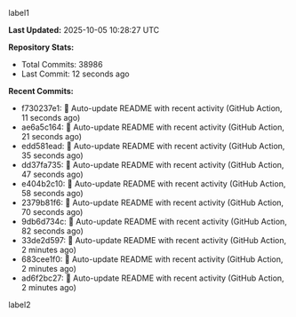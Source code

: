 
label1 
<!-- ACTIVITY_START -->
**Last Updated:** 2025-10-05 10:28:27 UTC

**Repository Stats:**
- Total Commits: 38986
- Last Commit: 12 seconds ago

**Recent Commits:**
- f730237e1: 🤖 Auto-update README with recent activity (GitHub Action, 11 seconds ago)
- ae6a5c164: 🤖 Auto-update README with recent activity (GitHub Action, 21 seconds ago)
- edd581ead: 🤖 Auto-update README with recent activity (GitHub Action, 35 seconds ago)
- dd37fa735: 🤖 Auto-update README with recent activity (GitHub Action, 47 seconds ago)
- e404b2c10: 🤖 Auto-update README with recent activity (GitHub Action, 58 seconds ago)
- 2379b81f6: 🤖 Auto-update README with recent activity (GitHub Action, 70 seconds ago)
- 9db6d734c: 🤖 Auto-update README with recent activity (GitHub Action, 82 seconds ago)
- 33de2d597: 🤖 Auto-update README with recent activity (GitHub Action, 2 minutes ago)
- 683cee1f0: 🤖 Auto-update README with recent activity (GitHub Action, 2 minutes ago)
- ad6f2bc27: 🤖 Auto-update README with recent activity (GitHub Action, 2 minutes ago)
<!-- ACTIVITY_END -->

label2
